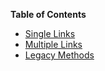 **Table of Contents**

* [Single Links](#single-links_resource)
* [Multiple Links](#multiple-links_resource)
* [Legacy Methods](#legacy-methods_resource)